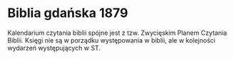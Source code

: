 # Biblia gdańska 1879

Kalendarium czytania biblii spójne jest z tzw. Zwycięskim Planem Czytania Biblii. Księgi nie są w porządku występowania w
biblii, ale w kolejności wydarzeń występujących w ST.
